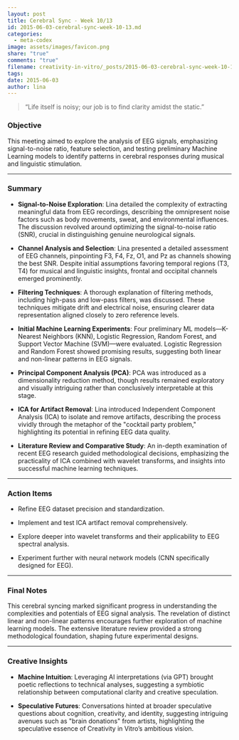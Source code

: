 ```yaml
---
layout: post
title: Cerebral Sync - Week 10/13
id: 2015-06-03-cerebral-sync-week-10-13.md
categories:
  - meta-codex
image: assets/images/favicon.png
share: "true"
comments: "true"
filename: creativity-in-vitro/_posts/2015-06-03-cerebral-sync-week-10-13.md
tags: 
date: 2015-06-03
author: lina
---
```

> “Life itself is noisy; our job is to find clarity amidst the static.”


### Objective

This meeting aimed to explore the analysis of EEG signals, emphasizing signal-to-noise ratio, feature selection, and testing preliminary Machine Learning models to identify patterns in cerebral responses during musical and linguistic stimulation.

---

### Summary

- **Signal-to-Noise Exploration**: Lina detailed the complexity of extracting meaningful data from EEG recordings, describing the omnipresent noise factors such as body movements, sweat, and environmental influences. The discussion revolved around optimizing the signal-to-noise ratio (SNR), crucial in distinguishing genuine neurological signals.
    
- **Channel Analysis and Selection**: Lina presented a detailed assessment of EEG channels, pinpointing F3, F4, Fz, O1, and Pz as channels showing the best SNR. Despite initial assumptions favoring temporal regions (T3, T4) for musical and linguistic insights, frontal and occipital channels emerged prominently.
    
- **Filtering Techniques**: A thorough explanation of filtering methods, including high-pass and low-pass filters, was discussed. These techniques mitigate drift and electrical noise, ensuring clearer data representation aligned closely to zero reference levels.
    
- **Initial Machine Learning Experiments**: Four preliminary ML models—K-Nearest Neighbors (KNN), Logistic Regression, Random Forest, and Support Vector Machine (SVM)—were evaluated. Logistic Regression and Random Forest showed promising results, suggesting both linear and non-linear patterns in EEG signals.
    
- **Principal Component Analysis (PCA)**: PCA was introduced as a dimensionality reduction method, though results remained exploratory and visually intriguing rather than conclusively interpretable at this stage.
    
- **ICA for Artifact Removal**: Lina introduced Independent Component Analysis (ICA) to isolate and remove artifacts, describing the process vividly through the metaphor of the "cocktail party problem," highlighting its potential in refining EEG data quality.
    
- **Literature Review and Comparative Study**: An in-depth examination of recent EEG research guided methodological decisions, emphasizing the practicality of ICA combined with wavelet transforms, and insights into successful machine learning techniques.
    

---

### Action Items

- Refine EEG dataset precision and standardization.
    
- Implement and test ICA artifact removal comprehensively.
    
- Explore deeper into wavelet transforms and their applicability to EEG spectral analysis.
    
- Experiment further with neural network models (CNN specifically designed for EEG).
    

---

### Final Notes

This cerebral syncing marked significant progress in understanding the complexities and potentials of EEG signal analysis. The revelation of distinct linear and non-linear patterns encourages further exploration of machine learning models. The extensive literature review provided a strong methodological foundation, shaping future experimental designs.

---

### Creative Insights

- **Machine Intuition**: Leveraging AI interpretations (via GPT) brought poetic reflections to technical analyses, suggesting a symbiotic relationship between computational clarity and creative speculation.
    
- **Speculative Futures**: Conversations hinted at broader speculative questions about cognition, creativity, and identity, suggesting intriguing avenues such as "brain donations" from artists, highlighting the speculative essence of Creativity in Vitro’s ambitious vision.
